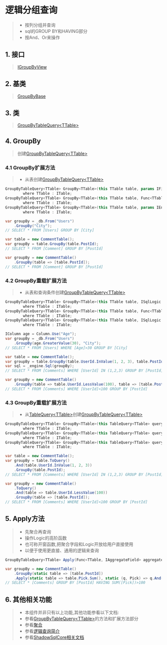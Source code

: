 # 逻辑分组查询
>* 按列分组并查询
>* sql的GROUP BY和HAVING部分
>* 按And、Or来操作

## 1. 接口
>[IGroupByView](xref:ShadowSql.Identifiers.IGroupByView)

## 2. 基类
>[GroupByBase](xref:ShadowSql.GroupBy.GroupByBase)

## 3. 类
>[GroupByTableQuery\<TTable\>](xref:ShadowSql.GroupBy.GroupByTableQuery%601)

## 4. GroupBy
>创建[GroupByTableQuery\<TTable\>](xref:ShadowSql.GroupBy.GroupByTableQuery%601)
### 4.1 GroupBy扩展方法
>* 从表创建[GroupByTableQuery\<TTable\>](xref:ShadowSql.GroupBy.GroupByTableQuery%601)
```csharp
GroupByTableQuery<TTable> GroupBy<TTable>(this TTable table, params IField[] fields)
        where TTable : ITable;
GroupByTableQuery<TTable> GroupBy<TTable>(this TTable table, Func<TTable, IField[]> select)
        where TTable : ITable;
GroupByTableQuery<TTable> GroupBy<TTable>(this TTable table, params IEnumerable<string> columnNames)
        where TTable : ITable;
```
```csharp
var groupBy = _db.From("Users")
    .GroupBy("City");
// SELECT * FROM [Users] GROUP BY [City]
```
```csharp
var table = new CommentTable();
var groupBy = table.GroupBy(table.PostId);
// SELECT * FROM [Comment] GROUP BY [PostId]
```
```csharp
var groupBy = new CommentTable()
    .GroupBy(table => [table.PostId]);
// SELECT * FROM [Comment] GROUP BY [PostId]
```

### 4.2 GroupBy重载扩展方法
>* 从表和查询条件创建[GroupByTableQuery\<TTable\>](xref:ShadowSql.GroupBy.GroupByTableQuery%601)
```csharp
GroupByTableQuery<TTable> GroupBy<TTable>(this TTable table, ISqlLogic where, params IField[] fields)
        where TTable : ITable;
GroupByTableQuery<TTable> GroupBy<TTable>(this TTable table, Func<TTable, ISqlLogic> where, Func<TTable, IField[]> select)
        where TTable : ITable;
GroupByTableQuery<TTable> GroupBy<TTable>(this TTable table, ISqlLogic where, params IEnumerable<string> columnNames)
        where TTable : ITable;
```
```csharp
IColumn age = Column.Use("Age");
var groupBy = _db.From("Users")
    .GroupBy(age.GreaterValue(30), "City");
// SELECT * FROM [Users] WHERE [Age]>30 GROUP BY [City]
```
```csharp
var table = new CommentTable();
var groupBy = table.GroupBy(table.UserId.InValue(1, 2, 3), table.PostId);
var sql = _engine.Sql(groupBy);
// SELECT * FROM [Comments] WHERE [UserId] IN (1,2,3) GROUP BY [PostId]
```
```csharp
var groupBy = new CommentTable()
    .GroupBy(table => table.UserId.LessValue(100), table => [table.PostId]);
// SELECT * FROM [Comments] WHERE [UserId]<100 GROUP BY [PostId]
```

### 4.3 GroupBy重载扩展方法
>* 从[TableQuery\<TTable\>](xref:ShadowSql.Tables.TableQuery%601)创建[GroupByTableQuery\<TTable\>](xref:ShadowSql.GroupBy.GroupByTableQuery%601)
```csharp
GroupByTableQuery<TTable> GroupBy<TTable>(this TableQuery<TTable> query, params IField[] fields)
        where TTable : ITable;
GroupByTableQuery<TTable> GroupBy<TTable>(this TableQuery<TTable> query, Func<TTable, IField[]> select)
        where TTable : ITable;
GroupByTableQuery<TTable> GroupBy<TTable>(this TableQuery<TTable> query, params IEnumerable<string> columnNames)
        where TTable : ITable;
```
```csharp
var table = new CommentTable();
var groupBy = table.ToQuery()
    .And(table.UserId.InValue(1, 2, 3))
    .GroupBy(table.PostId);
// SELECT * FROM [Comments] WHERE [UserId] IN (1,2,3) GROUP BY [PostId]
```
```csharp
var groupBy = new CommentTable()
    .ToQuery()
    .And(table => table.UserId.LessValue(100))
    .GroupBy(table => [table.PostId]);
// SELECT * FROM [Comments] WHERE [UserId]<100 GROUP BY [PostId]
```

## 5. Apply方法
>* 先聚合再查询
>* 操作Logic的高阶函数
>* 也可称开窗函数,把聚合字段和Logic开放给用户直接使用
>* 以便于使用更直接、通用的逻辑来查询
```csharp
GroupByTableQuery<TTable> Apply(Func<TTable, IAggregateField> aggregate, Func<Logic, IAggregateField, Logic> query);
```
```csharp
var groupBy = new CommentTable()
    .GroupBy(static table => [table.PostId])
    .Apply(static table => table.Pick.Sum(), static (q, Pick) => q.And(Pick.GreaterValue(100)));
// SELECT * [Comments] GROUP BY [PostId] HAVING SUM([Pick])>100
```

## 6. 其他相关功能
>* 本组件并非只有以上功能,其他功能参看以下文档:
>* 参看[GroupByTableQuery\<TTable\>](xref:ShadowSql.GroupBy.GroupByTableQuery%601)的方法和扩展方法部分
>* 参看[聚合](../../shadowcore/fields/aggregate.md)
>* 参看[逻辑查询简介](./index.md)
>* 参看[ShadowSqlCore相关文档](../../shadowcore/Query/groupby.md)